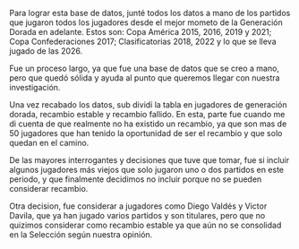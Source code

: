 Para lograr esta base de datos, junté todos los datos a mano de los partidos que jugaron todos los jugadores desde el mejor mometo de la Generación Dorada en adelante. Estos son: Copa América 2015, 2016, 2019 y 2021; Copa Confederaciones 2017; Clasificatorias 2018, 2022 y lo que se lleva jugado de las 2026.

Fue un proceso largo, ya que fue una base de datos que se creo a mano, pero que quedó sólida y ayuda al punto que queremos llegar con nuestra investigación.

Una vez recabado los datos, sub dividí la tabla en jugadores de generación dorada, recambio estable y recambio fallido. En esta, parte fue cuando me di cuenta de que realmente no ha existido un recambio, ya que son mas de 50 jugadores que han tenido la oportunidad de ser el recambio y que solo quedan en el camino.

De las mayores interrogantes y decisiones que tuve que tomar, fue si incluir algunos jugadores más viejos que solo jugaron uno o dos partidos en este periodo, y que finalmente decidimos no incluir porque no se pueden considerar recambio. 

Otra decision, fue considerar a jugadores como Diego Valdés y Victor Davila, que ya han jugado varios partidos y son titulares, pero que no quizimos considerar como recambio estable ya que aún no se consolidad en la Selección según nuestra opinión.